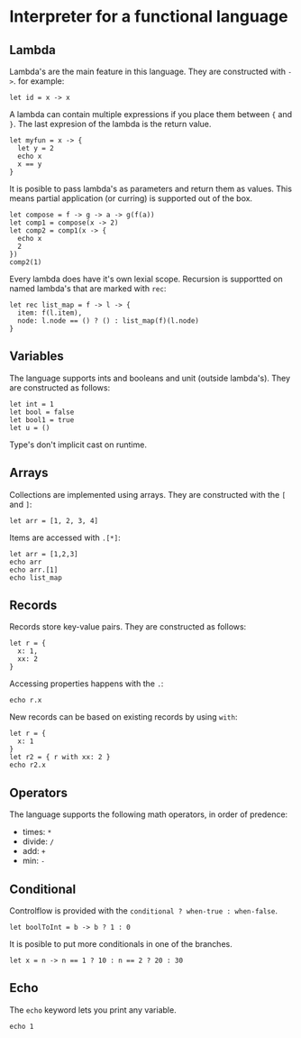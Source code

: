 # Interpreter for a functional language

## Lambda
Lambda's are the main feature in this language. They are constructed with `->`. for example:
```
let id = x -> x
```
A lambda can contain multiple expressions if you place them between `{` and `}`. The last expresion of the lambda is the return value.
```
let myfun = x -> {
  let y = 2
  echo x
  x == y
}
```
It is posible to pass lambda's as parameters and return them as values. This means partial application (or curring) is supported out of the box.
```
let compose = f -> g -> a -> g(f(a))
let comp1 = compose(x -> 2)
let comp2 = comp1(x -> {
  echo x
  2
})
comp2(1)
```
Every lambda does have it's own lexial scope.
Recursion is supportted on named lambda's that are marked with `rec`:
```
let rec list_map = f -> l -> {
  item: f(l.item),
  node: l.node == () ? () : list_map(f)(l.node) 
}
```

## Variables
The language supports ints and booleans and unit (outside lambda's). They are constructed as follows:
```
let int = 1
let bool = false
let bool1 = true
let u = ()
```
Type's don't implicit cast on runtime.

## Arrays
Collections are implemented using arrays. They are constructed with the `[` and `]`:
```
let arr = [1, 2, 3, 4]
```
Items are accessed with `.[*]`:
```
let arr = [1,2,3]
echo arr
echo arr.[1]
echo list_map 
```

## Records
Records store key-value pairs. They are constructed as follows:
```
let r = {
  x: 1,
  xx: 2
}
```
Accessing properties happens with the `.`:
```
echo r.x
```
New records can be based on existing records by using `with`:
```
let r = {
  x: 1
}
let r2 = { r with xx: 2 }
echo r2.x
```

## Operators
The language supports the following math operators, in order of predence:
* times: `*`
* divide: `/`
* add: `+`
* min: `-`

## Conditional
Controlflow is provided with the `conditional ? when-true : when-false`.
```
let boolToInt = b -> b ? 1 : 0
```
It is posible to put more conditionals in one of the branches.
```
let x = n -> n == 1 ? 10 : n == 2 ? 20 : 30
```

## Echo
The `echo` keyword lets you print any variable.
```
echo 1
```